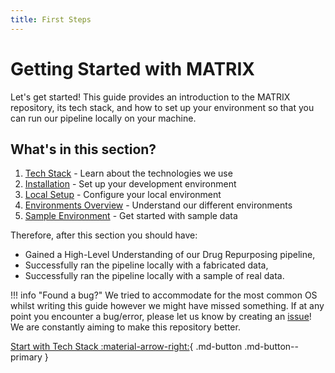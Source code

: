 ```yaml
---
title: First Steps
---
```


# Getting Started with MATRIX

Let's get started! This guide provides an introduction to the MATRIX repository, its tech stack, and how to set up your environment so that you can run our pipeline locally on your machine.

## What's in this section?

1. [Tech Stack](./tech_stack.md) - Learn about the technologies we use
2. [Installation](./installation.md) - Set up your development environment
3. [Local Setup](./local-setup.md) - Configure your local environment
4. [Environments Overview](./environments_overview.md) - Understand our different environments
5. [Sample Environment](./sample_environment.md) - Get started with sample data

Therefore, after this section you should have:
- Gained a High-Level Understanding of our Drug Repurposing pipeline,
- Successfully ran the pipeline locally with a fabricated data,
- Successfully ran the pipeline locally with a sample of real data.

!!! info "Found a bug?"
    We tried to accommodate for the most common OS whilst writing this guide however we might have missed something. If at any point you encounter a bug/error, please let us know by creating an [issue](https://github.com/everycure-org/matrix/issues/new?template=bug_report.md)! We are constantly aiming to make this repository better.

[Start with Tech Stack :material-arrow-right:](./tech_stack.md){ .md-button .md-button--primary }
